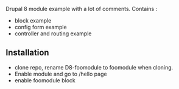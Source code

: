 Drupal 8 module example with a lot of comments. Contains :
- block example
- config form example
- controller and routing example

Installation
---------------
* clone repo, rename D8-foomodule to foomodule when cloning.
* Enable module and go to /hello page
* enable foomodule block 



